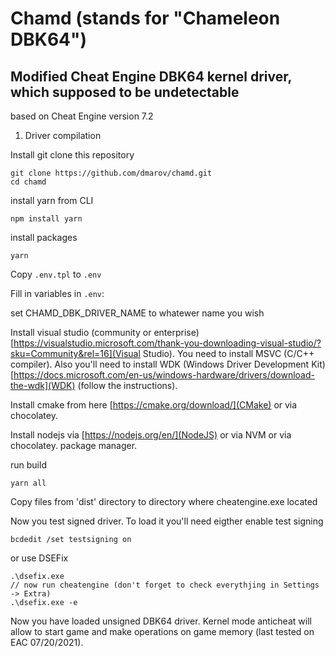 # Chamd (stands for "Chameleon DBK64")

## Modified Cheat Engine DBK64 kernel driver, which supposed to be undetectable

based on Cheat Engine version 7.2

1. Driver compilation

Install git
clone this repository

```
git clone https://github.com/dmarov/chamd.git
cd chamd
```

install yarn from CLI
```
npm install yarn
```

install packages
```
yarn
```

Copy `.env.tpl` to `.env`

Fill in variables in `.env`:

set CHAMD_DBK_DRIVER_NAME to whatewer name you wish

Install visual studio (community or enterprise)
[https://visualstudio.microsoft.com/thank-you-downloading-visual-studio/?sku=Community&rel=16](Visual Studio).
You need to install MSVC (C/C++ compiler).
Also you'll need to install WDK (Windows Driver Development Kit)
[https://docs.microsoft.com/en-us/windows-hardware/drivers/download-the-wdk](WDK)
(follow the instructions).

Install cmake from here [https://cmake.org/download/](CMake) or via chocolatey.

Install nodejs via [https://nodejs.org/en/](NodeJS) or via NVM or via chocolatey.
package manager.

run build
```
yarn all
```

Copy files from 'dist' directory to directory where cheatengine.exe located

Now you test signed driver.
To load it you'll need eigther enable test signing

```
bcdedit /set testsigning on
```

or use DSEFix
```
.\dsefix.exe
// now run cheatengine (don't forget to check everythjing in Settings -> Extra)
.\dsefix.exe -e
```

Now you have loaded unsigned DBK64 driver.
Kernel mode anticheat will allow to start game and make operations on game memory
(last tested on EAC 07/20/2021).
